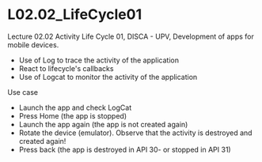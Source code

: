 # L02.02_LifeCycle01
Lecture 02.02 Activity Life Cycle 01, DISCA - UPV, Development of apps for mobile devices. 

- Use of Log to trace the activity of the application
- React to lifecycle's callbacks
- Use of Logcat to monitor the activity of the application

Use case
- Launch the app and check LogCat
- Press Home (the app is stopped)
- Launch the app again (the app is not created again)
- Rotate the device (emulator). Observe that the activity is destroyed and created again!
- Press back (the app is destroyed in API 30- or stopped in API 31)
